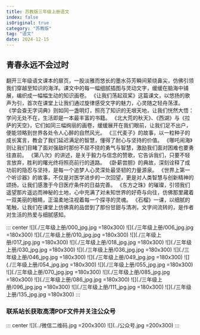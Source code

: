 ```yaml
---
title: 苏教版三年级上册语文
index: false
isOriginal: true
category: "苏教版"
tag: "语文"
date: 2024-12-15
---
```


## 青春永远不会过时
翻开三年级语文课本的扉页，一股淡雅而悠长的墨水芬芳瞬间萦绕鼻尖，仿佛引领我们穿越至知识的海洋。课文中的每一幅细腻插图与灵动文字，缓缓在脑海中铺展，编织成一幅幅生动的知识画卷。
《让我们荡起双桨》这篇课文，以悠扬的歌声为引，首次在课堂上让我们通过旋律感受文字的魅力，心灵随之轻舟荡漾。
《学会查无字词典》则如同一盏明灯，照亮了知识的无垠天地，让我们恍然大悟：学问无处不在，生活即是一本最丰富的书籍。
《北大荒的秋天》、《西湖》与《拉萨的天空》，它们如同三幅绚丽的画卷，缓缓展开在我们眼前，让我们足不出户，便能领略到世界各处令人心醉的自然风光。
《三代麦子》的故事，以一粒种子的成长寓言，教会了我们延迟满足的智慧，懂得了耐心与坚持的价值。
《哪吒闹海》则让我们目睹了面对强敌时那份不屈不挠的勇气与智慧，激励我们面对困难也要勇往直前。
《第八次》的讲述，是关于毅力与信念的赞歌，它告诉我们，只要不轻言放弃，胜利的曙光终将照亮前行的道路。
《卧薪尝胆》的典故，深刻诠释了成功前的隐忍与坚持，是每一个追梦人心灵深处最坚韧的力量源泉。
《世界上第一个听诊器》的故事，不仅是对医学进步的一次回望，更是对人类智慧与创新精神的颂扬，让我们感激于今日医疗条件的日益完善。
《东方之珠》的璀璨，引领我们遥望那片遥远而神秘的土地，心中充满了对未知世界的好奇与向往，仿佛那里藏着一双美丽的眼睛，正温柔地注视着每一个探寻的灵魂。
《石榴》一课，以细腻的笔触，让我们在课堂上仿佛真的品尝到了那份甘甜与清冽，文字间流转的，是作者对生活的热爱与细腻感知。

::: center
![](./三年级上册/000_jpg.jpg =180x300)
![](./三年级上册/006_jpg.jpg =180x300)
![](./三年级上册/010_jpg.jpg =180x300)
![](./三年级上册/017_jpg.jpg =180x300)
![](./三年级上册/018_jpg.jpg =180x300)
![](./三年级上册/030_jpg.jpg =180x300)
![](./三年级上册/036_jpg.jpg =180x300)
![](./三年级上册/046_jpg.jpg =180x300)
![](./三年级上册/049_jpg.jpg =180x300)
![](./三年级上册/054_jpg.jpg =180x300)
![](./三年级上册/055_jpg.jpg =180x300)
![](./三年级上册/070_jpg.jpg =180x300)
![](./三年级上册/085_jpg.jpg =180x300)
![](./三年级上册/086_jpg.jpg =180x300)
![](./三年级上册/096_jpg.jpg =180x300)
![](./三年级上册/111_jpg.jpg =180x300)
![](./三年级上册/135_jpg.jpg =180x300)
:::

### 联系站长获取高清PDF文件并关注公众号
::: center
![](../微信二维码.jpg =200x300)
![](../公众号.jpg =200x300)
:::
